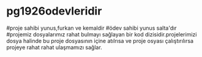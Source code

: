 # pg1926odevleridir   
#proje sahibi yunus,furkan ve kemaldir
#ödev sahibi yunus salta'dır
#projemiz dosyalarımız rahat bulmayı sağlayan bir kod dizisidir.projelerimizi dosya halinde bu proje dosyasının içine atılrısa ve proje osyası çalıştırılırsa projeye rahat rahat ulaşmamızı sağlar.
